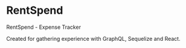 # RentSpend
RentSpend - Expense Tracker

Created for gathering experience with GraphQL, Sequelize and React.
